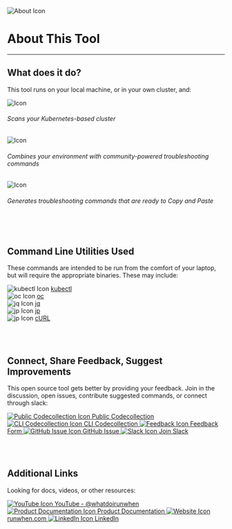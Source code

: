
<div class="about-content">
  <div class="about-header">
    <img src="https://storage.googleapis.com/runwhen-nonprod-shared-images/icons/info.svg" alt="About Icon">
    <h1>About This Tool</h1>
    <hr>
  </div>
</div>
<h2>What does it do?</h2>
  <div class="about-description">
    <p>
      This tool runs on your local machine, or in your own cluster, and:
    </p>
  </div>
<div class="about-column">
  <div class="card">
    <img class="card-icon" src="https://storage.googleapis.com/runwhen-nonprod-shared-images/icons/search.svg" alt="Icon" />
    <h6 class="card-title">Scans your Kubernetes-based cluster</h6>
  </div>
  <div class="card">
    <img class="card-icon" src="https://storage.googleapis.com/runwhen-nonprod-shared-images/icons/terminal.svg" alt="Icon" />
    <h6 class="card-title">Combines your environment with community-powered troubleshooting commands</h6>
  </div>
  <div class="card">
    <img class="card-icon" src="https://storage.googleapis.com/runwhen-nonprod-shared-images/icons/content_copy.svg" alt="Icon" />
    <h6 class="card-title">Generates troubleshooting commands that are ready to Copy and Paste</h6>
  </div>
</div>


<br><br>

<h2>Command Line Utilities Used</h2>
<p>These commands are intended to be run from the comfort of your laptop, but will require the appropriate binaries. These may include:</p>
<div class="about-utilities">
  <div class="utility-cards-container">
    <div class="utility-card">
      <img src="https://storage.googleapis.com/runwhen-nonprod-shared-images/icons/kubernetes-icon-color.svg" alt="kubectl Icon">
      <span class="utility-card-text"><a href="https://kubernetes.io/docs/tasks/tools/" target="_blank">kubectl</a></span>
    </div>
    <div class="utility-card">
      <img src="https://storage.googleapis.com/runwhen-nonprod-shared-images/icons/OpenShift-LogoType.svg" alt="oc Icon">
      <span class="utility-card-text"><a href="https://docs.openshift.com/container-platform/4.11/cli_reference/openshift_cli/getting-started-cli.html" target="_blank">oc</a></span>
    </div>
    <div class="utility-card">
      <img src="https://storage.googleapis.com/runwhen-nonprod-shared-images/icons/terminal.svg" alt="jq Icon">
      <span class="utility-card-text"><a href="https://stedolan.github.io/jq/download/" target="_blank">jq</a></span>
    </div>
    <div class="utility-card">
      <img src="https://storage.googleapis.com/runwhen-nonprod-shared-images/icons/terminal.svg" alt="jp Icon">
      <span class="utility-card-text"><a href="https://github.com/jmespath/jp" target="_blank">jp</a></span>
    </div>
    <div class="utility-card">
      <img src="https://storage.googleapis.com/runwhen-nonprod-shared-images/icons/terminal.svg" alt="jp Icon">
      <span class="utility-card-text"><a href="https://curl.se/download.html" target="_blank">cURL</a></span>
    </div>
  </div>
</div>

<br><br>
<h2>Connect, Share Feedback, Suggest Improvements</h2>
<p>This open source tool gets better by providing your feedback. Join in the discussion, open issues, contribute suggested commands, or connect through slack:</p>
  <div class="about-links">
    <a href="https://github.com/runwhen-contrib/rw-public-codecollection" target="_blank" class="about-link">
      <img src="https://storage.googleapis.com/runwhen-nonprod-shared-images/icons/menu_book.svg" alt="Public Codecollection Icon">
      <span class="about-link-text">Public Codecollection</span>
    </a>
    <a href="https://github.com/runwhen-contrib/rw-cli-codecollection" target="_blank" class="about-link">
      <img src="https://storage.googleapis.com/runwhen-nonprod-shared-images/icons/menu_book.svg" alt="CLI Codecollection Icon">
      <span class="about-link-text">CLI Codecollection</span>
    </a>
    <a href="https://docs.google.com/forms/d/e/1FAIpQLScuso8SQMdj9d-0VnxxBMcvdZrcZ2M389EbwE355flnkQOUFQ/viewform" target="_blank" class="about-link">
      <img src="https://storage.googleapis.com/runwhen-nonprod-shared-images/icons/edit_note.svg" alt="Feedback Icon">
      <span class="about-link-text">Feedback Form</span>
    </a>
    <a href="https://github.com/runwhen-contrib/runwhen-local/issues/new/choose" target="_blank" class="about-link">
      <img src="https://storage.googleapis.com/runwhen-nonprod-shared-images/icons/github-mark.svg" alt="GitHub Issue Icon">
      <span class="about-link-text">GitHub Issue</span>
    </a>
    <a href="https://runwhen.slack.com/join/shared_invite/zt-1l7t3tdzl-IzB8gXDsWtHkT8C5nufm2A" target="_blank" class="about-link">
      <img src="https://storage.googleapis.com/runwhen-nonprod-shared-images/icons/slack_black.svg" alt="Slack Icon">
      <span class="about-link-text">Join Slack</span>
    </a>
  </div>

<br><br>
<h2> Additional Links </h2>
<p>Looking for docs, videos, or other resources: </p>
<div class="about-links">
  <a href="https://www.youtube.com/@whatdoirunwhen" target="_blank" class="about-link">
    <img src="https://storage.googleapis.com/runwhen-nonprod-shared-images/icons/youtube_activity.svg" alt="YouTube Icon">
    <span class="about-link-text">YouTube - @whatdoirunwhen</span>
  </a>
  <a href="https://docs.runwhen.com" target="_blank" class="about-link">
    <img src="https://storage.googleapis.com/runwhen-nonprod-shared-images/icons/menu_book.svg" alt="Product Documentation Icon">
    <span class="about-link-text">Product Documentation</span>
  </a>
  <a href="https://www.runwhen.com" target="_blank" class="about-link">
    <img src="../assets/icon.png" alt="Website Icon">
    <span class="about-link-text">runwhen.com</span>
  </a>
  <a href="https://www.linkedin.com/company/runwhen/" target="_blank" class="about-link">
    <img src="https://storage.googleapis.com/runwhen-nonprod-shared-images/icons/linkedin.svg" alt="LinkedIn Icon">
    <span class="about-link-text">LinkedIn</span>
  </a>
</div>

</div>
